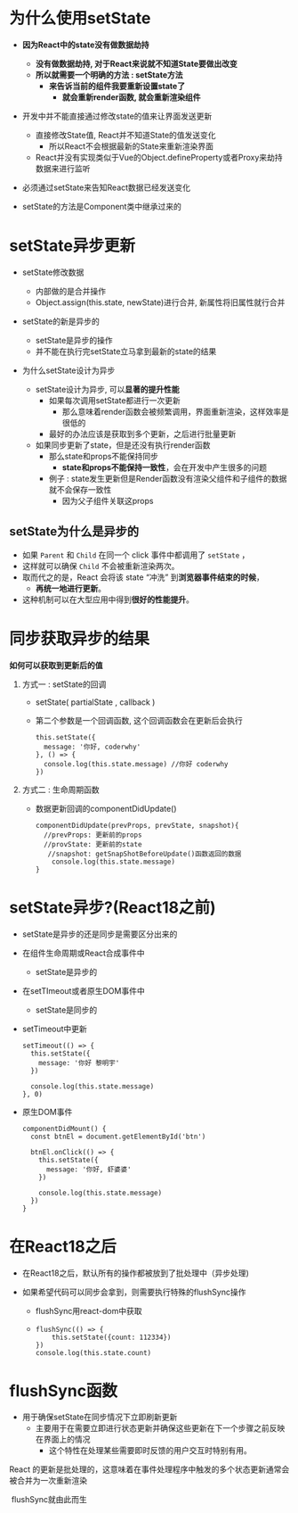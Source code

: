 # 为什么使用setState

- **因为React中的state没有做数据劫持**
  - **没有做数据劫持, 对于React来说就不知道State要做出改变**
  - **所以就需要一个明确的方法 : setState方法**
    - **来告诉当前的组件我要重新设置state了**
      - **就会重新render函数, 就会重新渲染组件**

- 开发中并不能直接通过修改state的值来让界面发送更新
  - 直接修改State值, React并不知道State的值发送变化
    - 所以React不会根据最新的State来重新渲染界面
  - React并没有实现类似于Vue的Object.defineProperty或者Proxy来劫持数据来进行监听
- 必须通过setState来告知React数据已经发送变化
- setState的方法是Component类中继承过来的

# setState异步更新

- setState修改数据
  - 内部做的是合并操作
  - Object.assign(this.state, newState)进行合并, 新属性将旧属性就行合并

- setState的新是异步的
  -  setState是异步的操作
  - 并不能在执行完setState立马拿到最新的state的结果
- 为什么setState设计为异步
  - setState设计为异步, 可以**显著的提升性能**
    - 如果每次调用setState都进行一次更新
      - 那么意味着render函数会被频繁调用，界面重新渲染，这样效率是很低的
    - 最好的办法应该是获取到多个更新，之后进行批量更新 
  - 如果同步更新了state，但是还没有执行render函数
    - 那么state和props不能保持同步 	
      - **state和props不能保持一致性**，会在开发中产生很多的问题
    - 例子 : state发生更新但是Render函数没有渲染父组件和子组件的数据就不会保存一致性
      - 因为父子组件关联这props



## setState为什么是异步的

- 如果 `Parent` 和 `Child` 在同一个 click 事件中都调用了 `setState` ，
- 这样就可以确保 `Child` 不会被重新渲染两次。
- 取而代之的是，React 会将该 state “冲洗” 到**浏览器事件结束的时候**，
  - **再统一地进行更新**。
- 这种机制可以在大型应用中得到**很好的性能提升**。

# 同步获取异步的结果

**如何可以获取到更新后的值**

1. 方式一 : setState的回调

   - setState( partialState ,  callback )

   - 第二个参数是一个回调函数, 这个回调函数会在更新后会执行

     ```react
     this.setState({
       message: '你好, coderwhy'
     }, () => {
       console.log(this.state.message) //你好 coderwhy
     })
     ```

2. 方式二 : 生命周期函数

   - 数据更新回调的componentDidUpdate()

     ```react
     componentDidUpdate(prevProps, prevState, snapshot){
       //prevProps: 更新前的props
       //provState: 更新前的state
     	//snapshot: getSnapShotBeforeUpdate()函数返回的数据  
      	 console.log(this.state.message)
     }
     ```



# setState异步?(React18之前)

- setState是异步的还是同步是需要区分出来的

- 在组件生命周期或React合成事件中

  - setState是异步的 

- 在setTImeout或者原生DOM事件中

  - setState是同步的

- setTimeout中更新

  ```react
  setTimeout(() => {
    this.setState({
      message: '你好 黎明宇'
    })
    
    console.log(this.state.message)
  }, 0)
  ```

- 原生DOM事件

  ```react
  componentDidMount() {
    const btnEl = document.getElementById('btn')
    
    btnEl.onClick(() => {
      this.setState({
        message: '你好, 虾婆婆'
      })
      
      console.log(this.state.message)
    })
  }
  ```

  



# 在React18之后

- 在React18之后，默认所有的操作都被放到了批处理中（异步处理)

- 如果希望代码可以同步会拿到，则需要执行特殊的flushSync操作

  - flushSync用react-dom中获取
  
  - ```react
    flushSync(() => {
    	this.setState({count: 112334})
    })
    console.log(this.state.count)
    ```





# flushSync函数

- 用于确保setState在同步情况下立即刷新更新
  - 主要用于在需要立即进行状态更新并确保这些更新在下一个步骤之前反映在界面上的情况
    - 这个特性在处理某些需要即时反馈的用户交互时特别有用。



React 的更新是批处理的，这意味着在事件处理程序中触发的多个状态更新通常会被合并为一次重新渲染

​	flushSync就由此而生